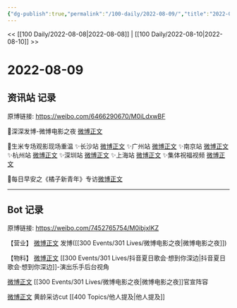 ```yaml
---
{"dg-publish":true,"permalink":"/100-daily/2022-08-09/","title":"2022-08-09"}
---
```



<< [[100 Daily/2022-08-08\|2022-08-08]] | [[100 Daily/2022-08-10\|2022-08-10]] >>

# 2022-08-09

## 资讯站 记录

原博链接: https://weibo.com/6466290670/M0iLdxwBF

💫深深发博-微博电影之夜
[微博正文](https://m.weibo.cn/6466290670/4800560484846333)

💫生米专场观影现场重温
✨长沙站 [微博正文](https://m.weibo.cn/6466290670/4800478782687724)
✨广州站 [微博正文](https://m.weibo.cn/6466290670/4800479034347625)
✨南京站 [微博正文](https://m.weibo.cn/6466290670/4800479262148259)
✨杭州站 [微博正文](https://m.weibo.cn/6466290670/4800479856692589)
✨深圳站 [微博正文](https://m.weibo.cn/6466290670/4800480293683529)
✨上海站 [微博正文](https://m.weibo.cn/6466290670/4800596508939479)
✨集体祝福视频 [微博正文](https://m.weibo.cn/6466290670/4800683964896437)

💫每日早安之《橘子新青年》专访[微博正文](https://m.weibo.cn/6466290670/4800471309222498)

---
## Bot 记录

原博链接: https://weibo.com/7452765754/M0ibjxIKZ

【营业】
[微博正文](https://weibo.com/detail/4800557091130263) 发博([[300 Events/301 Lives/微博电影之夜\|微博电影之夜]])

【物料】
[微博正文](https://weibo.com/detail/4800341785448714) [[300 Events/301 Lives/抖音夏日歌会·想到你深边\|抖音夏日歌会·想到你深边]]-演出乐手后台视角

[微博正文](https://weibo.com/detail/4800569418452202) [[300 Events/301 Lives/微博电影之夜\|微博电影之夜]]官宣阵容

[微博正文](https://weibo.com/detail/4800337985146480) 黄龄采访cut [[400 Topics/他人提及\|他人提及]]
